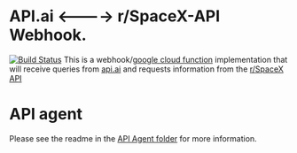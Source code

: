 # API.ai <----> r/SpaceX-API Webhook.
[![Build Status](https://travis-ci.org/HarvsG/r-SpaceX-AI-Bot.svg?branch=master)](https://travis-ci.org/HarvsG/r-SpaceX-AI-Bot)
This is a webhook/[google cloud function](https://cloud.google.com/functions/) implementation that will receive queries from [api.ai](https://api.ai/) and requests information from the [r/SpaceX API](https://github.com/r-spacex/SpaceX-API)

# API agent
Please see the readme in the [API Agent folder](https://github.com/HarvsG/r-SpaceX-AI-Bot/tree/master/API%20Agent) for more information.
